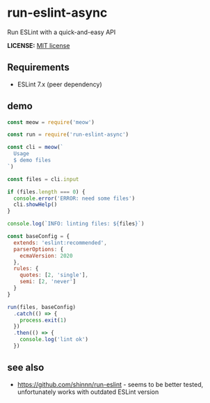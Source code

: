 # run-eslint-async

Run ESLint with a quick-and-easy API

**LICENSE:** [MIT license](./LICENSE.md)

## Requirements

- ESLint 7.x (peer dependency)

## demo

```js
const meow = require('meow')

const run = require('run-eslint-async')

const cli = meow(`
  Usage
  $ demo files
`)

const files = cli.input

if (files.length === 0) {
  console.error('ERROR: need some files')
  cli.showHelp()
}

console.log(`INFO: linting files: ${files}`)

const baseConfig = {
  extends: 'eslint:recommended',
  parserOptions: {
    ecmaVersion: 2020
  },
  rules: {
    quotes: [2, 'single'],
    semi: [2, 'never']
  }
}

run(files, baseConfig)
  .catch(() => {
    process.exit(1)
  })
  .then(() => {
    console.log('lint ok')
  })
```

## see also

- <https://github.com/shinnn/run-eslint> - seems to be better tested, unfortunately works with outdated ESLint version
